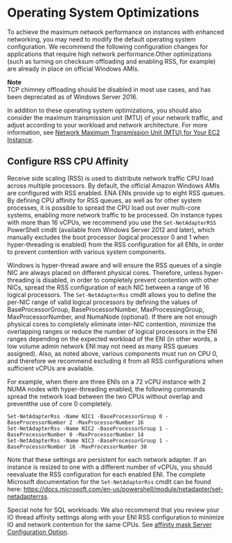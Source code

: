 # Operating System Optimizations<a name="enhanced-networking-os"></a>

To achieve the maximum network performance on instances with enhanced networking, you may need to modify the default operating system configuration\. We recommend the following configuration changes for applications that require high network performance\.Other optimizations \(such as turning on checksum offloading and enabling RSS, for example\) are already in place on official Windows AMIs\. 

**Note**  
TCP chimney offloading should be disabled in most use cases, and has been deprecated as of Windows Server 2016\.

In addition to these operating system optimizations, you should also consider the maximum transmission unit \(MTU\) of your network traffic, and adjust according to your workload and network architecture\. For more information, see [Network Maximum Transmission Unit \(MTU\) for Your EC2 Instance](network_mtu.md)\.

## Configure RSS CPU Affinity<a name="windows-rss-cpu-affinity"></a>

Receive side scaling \(RSS\) is used to distribute network traffic CPU load across multiple processors\. By default, the official Amazon Windows AMIs are configured with RSS enabled\. ENA ENIs provide up to eight RSS queues\. By defining CPU affinity for RSS queues, as well as for other system processes, it is possible to spread the CPU load out over multi\-core systems, enabling more network traffic to be processed\. On instance types with more than 16 vCPUs, we recommend you use the `Set-NetAdapterRSS` PowerShell cmdlt \(available from Windows Server 2012 and later\), which manually excludes the boot processor \(logical processor 0 and 1 when hyper\-threading is enabled\) from the RSS configuration for all ENIs, in order to prevent contention with various system components\.

Windows is hyper\-thread aware and will ensure the RSS queues of a single NIC are always placed on different physical cores\. Therefore, unless hyper\-threading is disabled, in order to completely prevent contention with other NICs, spread the RSS configuration of each NIC between a range of 16 logical processors\. The `Set-NetAdapterRss` cmdlt allows you to define the per\-NIC range of valid logical processors by defining the values of BaseProcessorGroup, BaseProcessorNumber, MaxProcessingGroup, MaxProcessorNumber, and NumaNode \(optional\)\. If there are not enough physical cores to completely eliminate inter\-NIC contention, minimize the overlapping ranges or reduce the number of logical processors in the ENI ranges depending on the expected workload of the ENI \(in other words, a low volume admin network ENI may not need as many RSS queues assigned\)\. Also, as noted above, various components must run on CPU 0, and therefore we recommend excluding it from all RSS configurations when sufficient vCPUs are available\. 

For example, when there are three ENIs on a 72 vCPU instance with 2 NUMA nodes with hyper\-threading enabled, the following commands spread the network load between the two CPUs without overlap and preventthe use of core 0 completely\. 

```
Set-NetAdapterRss -Name NIC1 -BaseProcessorGroup 0 -BaseProcessorNumber 2 -MaxProcessorNumber 16 
Set-NetAdapterRss -Name NIC2 -BaseProcessorGroup 1 -BaseProcessorNumber 0 -MaxProcessorNumber 14 
Set-NetAdapterRss -Name NIC3 -BaseProcessorGroup 1 -BaseProcessorNumber 16 -MaxProcessorNumber 30
```

Note that these settings are persistent for each network adapter\. If an instance is resized to one with a different number of vCPUs, you should reevaluate the RSS configuration for each enabled ENI\. The complete Microsoft documentation for the `Set-NetAdapterRss` cmdlt can be found here: [https://docs\.microsoft\.com/en\-us/powershell/module/netadapter/set\-netadapterrss](https://docs.microsoft.com/en-us/powershell/module/netadapter/set-netadapterrss?view=win10-ps)\.

Special note for SQL workloads: We also recommend that you review your IO thread affinity settings along with your ENI RSS configuration to minimize IO and network contention for the same CPUs\. See [affinity mask Server Configuration Option](https://docs.microsoft.com/en-us/sql/database-engine/configure-windows/affinity-mask-server-configuration-option)\. 
